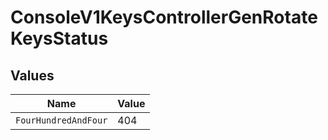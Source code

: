 # ConsoleV1KeysControllerGenRotateKeysStatus


## Values

| Name                 | Value                |
| -------------------- | -------------------- |
| `FourHundredAndFour` | 404                  |